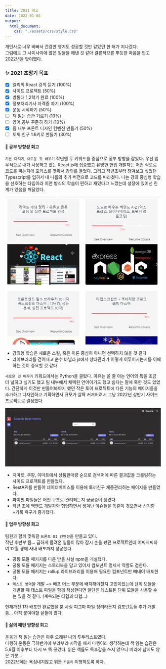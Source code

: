 ```yaml
---
title: 2021 회고
date: 2022-01-04
output:
  html_document:
    css: "./assets/css/style.css"
---
```


개인사로 너무 바빠서 건강만 챙겨도 성공할 것만 같았던 한 해가 지나갔다.  
그럼에도 그 사이사이에 많은 일들을 해낸 것 같아 결론적으론 뿌듯한 마음을 안고 2022년을 맞이했다.

### ✨ 2021 초창기 목표

- [x] 엘리의 React 강의 듣기 (100%)
- [x] 사이드 프로젝트 (50%)
- [x] 방통대 1,2학기 완료 (100%)
- [x] 정보처리기사 자격증 따기 (100%)
- [x] 운동 시작하기 (50%)
- [ ] 책 읽는 습관 기르기 (10%)
- [ ] 영어 공부 꾸준히 하기 (10%)
- [x] 팀 내부 프론트 디자인 컨벤션 만들기 (50%)
- [ ] 토끼 친구 1.6키로 만들기 (30%)

#### 🔹 공부 방향성 회고

`기본 다지기`, `새로운 것 배우기` 작년엔 두 키워드를 중심으로 공부 방향을 잡았다.
우선 업무적으로 내가 사용하고 있는 React.js에 집중했고 유명한 현업 개발자는 어떤
식으로 코드를 짜는지에 포커스를 맞춰서 강의를 들었다. 그리고 작년초부터 챙겨보고
싶었던 Typescript를 입혀서 내 나름의 추가 버전으로 코드를 따라쳤다. 나는 강의 중심형
학습을 선호하는 타입이라 이런 방식의 학습이 편하고 재밌다고 느꼈는데 성장에 있어선
한계가 있음을 깨달았다.

![..](./courses_220104.jpg)

- 강의형 학습은 새로운 스킬, 혹은 이론 중심이 아니면 선택하지 않을 것 같다
- 라이브러리를 걷어내고 순수 바닐라 js에서 상태관리가 어떻게 이루어지는지를 이해하는 것이 중요할 것 같다

`새로운 것 배우기` 키워드에서는 Python을 골랐다. 이유는 쓸 줄 아는 언어의 폭을 조금 더 넓히고 싶기도 했고 팀 내부에서 채택된 언어이기도 했고 쉽다는 말에 혹한 것도 있었다. 간단하게 이것만 만들어봐야지 했던 작은 토이 프로젝트에 다른 기능의 페이지들을 추가하고 디자인하고 기획하면서 규모가 살짝 커져버려서 그냥 2022년 상반기 사이드 프로젝트로 결정했다.

![..](./sides1_220104.jpg)

- 지마켓, 쿠팡, 이마트에서 상품판매량 순으로 검색어에 따른 결과값을 크롤링하는 사이드 프로젝트를 만들었다.
- RestAPI를 만들어 데이터베이스를 이용해 토끼친구 체중관리하는 페이지를 만들었다.
- 파이썬 파일들은 어떤 구조로 관리되는지 궁금증이 생겼다.
- 작년 초에 백엔드 개발자와 협업하면서 생겨난 이슈들을 똑같이 겪으면서 신기함+기록 욕구가 증가했다.

#### 🔹 업무 방향성 회고

팀원과 함께 맞춰갈 `프론트 UI 컨벤션`을 만들고 있다.  
작년 후반부 쯤... 급하게 몰려온 일들이 많아 잠시 손을 놨던 프로젝트인데 어찌저찌하여 12월 경에 사내 배포까지 성공했다.

- 공통 모듈 패키지를 다운 받을 사설 npm을 개설했다.
- 공통 모듈 패키지는 스토리북을 담고 있어서 컴포넌트 명세서 역할도 겸한다.
- 공통 모듈 패키지는 rollup 라이브러리를 이용해 필요한 컴포넌트만 빼내어 배포한다.
- `테스트 영역`을 개발 ~> 배포 어느 부분에 배치해야할지 고민이었는데 단위 모듈을 개발할 때 테스트 파일을 함께 작성한다면 일단은 테스트된 단위 모듈을 사용할 수는 있을 것 같다. (계속되는 타협과 타협...)

현재까진 1차 배포만 완료했을 뿐 사실 피그마 파일 정리라든지 컴포넌트들 추가 개발 등... 아직 붙여야할 살들이 많다.

#### 🔹 삶의 패턴 방향성 회고

운동과 책 읽는 습관은 아주 오래된 나의 투두리스트였다.  
다행히 운동은 극하반기에 부랴부랴 시작을 해서 다행이라 생각하는데 책 읽는 습관은 5,6월 이후부터 다시 또 뚝 끊겼다. 읽은 책들도 독후감을 쓰지 않으니 머리에 남지도 않은 기분...  
2022년에는 욕심내지않고 뭐든 `꾸준히` 이행하도록 하자.
